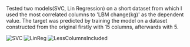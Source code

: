 Tested two models(SVC, Lin Regression) on a short dataset from which I used the most correlated columns to 'LBM change(kg)' as the dependent value.
The target was predicted by training the model on a dataset constructed from the original firstly with 15 columns, afterwards with 5.

![SVC](https://github.com/user-attachments/assets/f2f2dfc6-0813-4e03-9e70-5c2debe2eb2f)
![LinReg](https://github.com/user-attachments/assets/ff0812f4-2b5c-4268-9ef2-0f81640465cc)
![LessColumnsIncluded](https://github.com/user-attachments/assets/d3877b8e-3212-4caa-a04c-d707a9e27df5)
